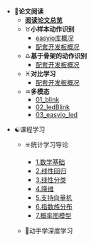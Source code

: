 * :arrow_up_small:**论文阅读**
    * [**阅读论文总览**](md/all.md)
    * :taurus:**小样本动作识别**
        * [easyio库概况](md/easyio_lib.md)
        * [配套开发板概况](md/esp32_iot_kit.md)
    * :libra:**基于骨架的动作识别**
        * [配套开发板概况](md/esp32_iot_kit.md)
    * :pisces:**对比学习**
        * [配套开发板概况](md/esp32_iot_kit.md)
    * :aquarius:**多模态**
        * [01_blink](md/01_blink.md)
        * [02_ledBlink](md/02_ledBlink.md)
        * [03_easyio_led](md/03_easyio_led.md)

- :yin_yang:课程学习

  - :biohazard:统计学习导论
    - [1.数学基础](study/1.Intro_Math.md)
    - [2.线性回归](study/2.LinearRegression.md)
    - [3.线性分类](study/3.LinearClassification.md)
    - [4.降维](study/4.DimentionReduction.md)
    - [5.支持向量机](study/5.SVM.md)
    - [6.指数族分布](study/6.Exponentialfamily.md)
    - [7.概率图模型](study/7.PGMIntro.md)

  - :atm:动手学深度学习